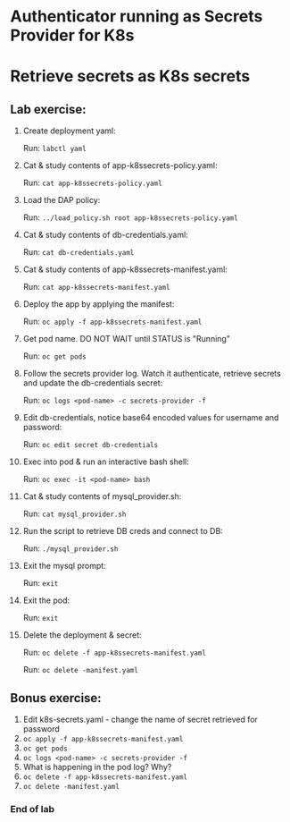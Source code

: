 # Authenticator running as Secrets Provider for K8s
# Retrieve secrets as K8s secrets

## Lab exercise:
1) Create deployment yaml:

   Run: ```labctl yaml```
2) Cat & study contents of app-k8ssecrets-policy.yaml:

   Run: ```cat app-k8ssecrets-policy.yaml```
3) Load the DAP policy:

   Run: ```../load_policy.sh root app-k8ssecrets-policy.yaml```
4) Cat & study contents of db-credentials.yaml:

   Run: ```cat db-credentials.yaml```
5) Cat & study contents of app-k8ssecrets-manifest.yaml:

   Run: ```cat app-k8ssecrets-manifest.yaml```
6) Deploy the app by applying the manifest:

   Run: ```oc apply -f app-k8ssecrets-manifest.yaml```
7) Get pod name. DO NOT WAIT until STATUS is "Running"

   Run: ```oc get pods```
8) Follow the secrets provider log. Watch it authenticate, retrieve secrets and update the db-credentials secret:

   Run: ```oc logs <pod-name> -c secrets-provider -f```
9) Edit db-credentials, notice base64 encoded values for username and password:

   Run: ```oc edit secret db-credentials```
10) Exec into pod & run an interactive bash shell:

    Run: ```oc exec -it <pod-name> bash```
11) Cat & study contents of mysql_provider.sh:

    Run: ```cat mysql_provider.sh```
12) Run the script to retrieve DB creds and connect to DB:

    Run: ```./mysql_provider.sh```
13) Exit the mysql prompt:

    Run: ```exit```
13) Exit the pod:

    Run: ```exit```
14) Delete the deployment & secret:

    Run: ```oc delete -f app-k8ssecrets-manifest.yaml```

    Run: ```oc delete -manifest.yaml```

## Bonus exercise:
1) Edit k8s-secrets.yaml - change the name of secret retrieved for password
2) ```oc apply -f app-k8ssecrets-manifest.yaml```
3) ```oc get pods```
4) ```oc logs <pod-name> -c secrets-provider -f```
5) What is happening in the pod log? Why?
6) ```oc delete -f app-k8ssecrets-manifest.yaml```
7) ```oc delete -manifest.yaml```

### End of lab
